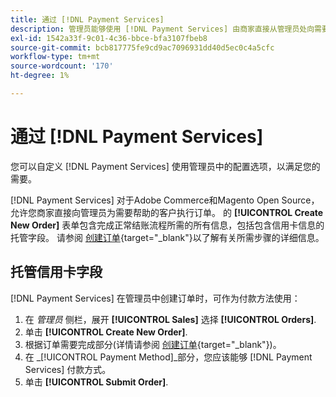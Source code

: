 ```yaml
---
title: 通过 [!DNL Payment Services]
description: 管理员能够使用 [!DNL Payment Services] 由商家直接从管理员处向需要帮助的客户发送。
exl-id: 1542a33f-9c01-4c36-bbce-bfa3107fbeb8
source-git-commit: bcb817775fe9cd9ac7096931dd40d5ec0c4a5cfc
workflow-type: tm+mt
source-wordcount: '170'
ht-degree: 1%

---
```


# 通过 [!DNL Payment Services]

您可以自定义 [!DNL Payment Services] 使用管理员中的配置选项，以满足您的需要。

[!DNL Payment Services] 对于Adobe Commerce和Magento Open Source，允许您商家直接向管理员为需要帮助的客户执行订单。 的 **[!UICONTROL Create New Order]** 表单包含完成正常结账流程所需的所有信息，包括包含信用卡信息的托管字段。 请参阅 [创建订单](https://docs.magento.com/user-guide/customers/customer-account-create-order.html){target=&quot;_blank&quot;}以了解有关所需步骤的详细信息。

## 托管信用卡字段

[!DNL Payment Services] 在管理员中创建订单时，可作为付款方法使用：

1. 在 _管理员_ 侧栏，展开 **[!UICONTROL Sales]** 选择 **[!UICONTROL Orders]**.
1. 单击 **[!UICONTROL Create New Order]**.
1. 根据订单需要完成部分(详情请参阅 [创建订单](https://docs.magento.com/user-guide/customers/customer-account-create-order.html){target=&quot;_blank&quot;})。
1. 在 _[!UICONTROL Payment Method]_部分，您应该能够 [!DNL Payment Services] 付款方式。
1. 单击 **[!UICONTROL Submit Order]**.
